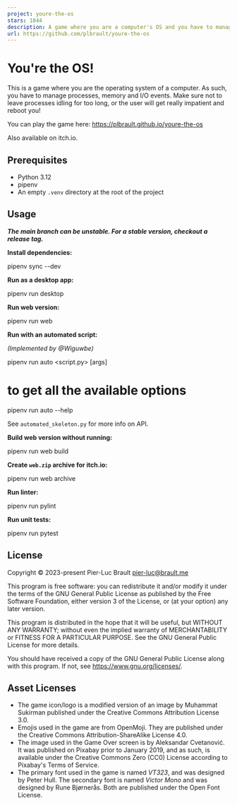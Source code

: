 ```yaml
---
project: youre-the-os
stars: 1844
description: A game where you are a computer's OS and you have to manage processes, memory and I/O events.
url: https://github.com/plbrault/youre-the-os
---
```


You're the OS!
==============

This is a game where you are the operating system of a computer. As such, you have to manage processes, memory and I/O events. Make sure not to leave processes idling for too long, or the user will get really impatient and reboot you!

You can play the game here: https://plbrault.github.io/youre-the-os

Also available on itch.io.

Prerequisites
-------------

-   Python 3.12
-   pipenv
-   An empty `.venv` directory at the root of the project

Usage
-----

_**The main branch can be unstable. For a stable version, checkout a release tag.**_

**Install dependencies:**

pipenv sync --dev

**Run as a desktop app:**

pipenv run desktop

**Run web version:**

pipenv run web

**Run with an automated script:**

_(Implemented by @Wiguwbe)_

pipenv run auto <script.py\> \[args\]
# to get all the available options
pipenv run auto --help

See `automated_skeleton.py` for more info on API.

**Build web version without running:**

pipenv run web build

**Create `web.zip` archive for itch.io:**

pipenv run web archive

**Run linter:**

pipenv run pylint

**Run unit tests:**

pipenv run pytest

License
-------

Copyright © 2023-present Pier-Luc Brault pier-luc@brault.me

This program is free software: you can redistribute it and/or modify it under the terms of the GNU General Public License as published by the Free Software Foundation, either version 3 of the License, or (at your option) any later version.

This program is distributed in the hope that it will be useful, but WITHOUT ANY WARRANTY; without even the implied warranty of MERCHANTABILITY or FITNESS FOR A PARTICULAR PURPOSE. See the GNU General Public License for more details.

You should have received a copy of the GNU General Public License along with this program. If not, see https://www.gnu.org/licenses/.

Asset Licenses
--------------

-   The game icon/logo is a modified version of an image by Muhammat Sukirman published under the Creative Commons Attribution License 3.0.
-   Emojis used in the game are from OpenMoji. They are published under the Creative Commons Attribution-ShareAlike License 4.0.
-   The image used in the Game Over screen is by Aleksandar Cvetanović. It was published on Pixabay prior to January 2019, and as such, is available under the Creative Commons Zero (CC0) License according to Pixabay's Terms of Service.
-   The primary font used in the game is named _VT323_, and was designed by Peter Hull. The secondary font is named _Victor Mono_ and was designed by Rune Bjørnerås. Both are published under the Open Font License.
